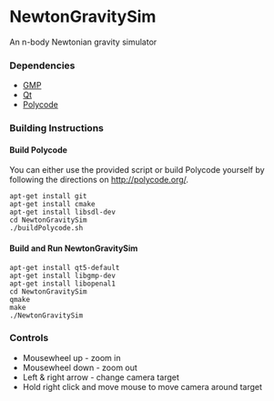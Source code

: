 NewtonGravitySim
================

An n-body Newtonian gravity simulator
### Dependencies ###
* [GMP](http://gmplib.org/)
* [Qt](http://qt-project.org/)
* [Polycode](http://polycode.org/)

### Building Instructions ###
#### Build Polycode ####
You can either use the provided script or build Polycode yourself by following the directions on http://polycode.org/.
```
apt-get install git
apt-get install cmake
apt-get install libsdl-dev
cd NewtonGravitySim
./buildPolycode.sh
```
#### Build and Run NewtonGravitySim ####
```
apt-get install qt5-default
apt-get install libgmp-dev
apt-get install libopenal1
cd NewtonGravitySim
qmake
make
./NewtonGravitySim
```
### Controls ###
* Mousewheel up - zoom in
* Mousewheel down - zoom out
* Left & right arrow - change camera target
* Hold right click and move mouse to move camera around target
